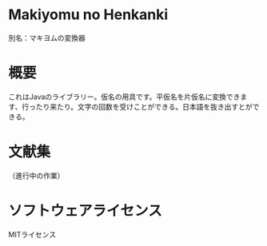 # Makiyomu no Henkanki
別名：マキヨムの変換器

# 概要
これはJavaのライブラリー。仮名の用具です。平仮名を片仮名に変換できます、行ったり来たり。文字の回数を受けことができる。日本語を抜き出すとができる。

# 文献集
（進行中の作業）

# ソフトウェアライセンス
MITライセンス
